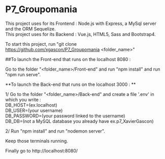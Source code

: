 # P7_Groupomania
This project uses for its Frontend : Node.js with Express, a MySql server and the ORM Sequelize.
<br>This project uses for its Backend : Vue.js, HTML5, Sass and Bootstrap4.

To start this project, run "git clone https://github.com/xgascon/P7_Groupomania <folder_name>"

##To launch the Front-end that runs on the localhost 8080 : 
  
Go to the folder "<folder_name>/Front-end" and run "npm install" and run "npm run serve". 

**To launch the Back-end that runs on the localhost 3000 : **

  1/ Go to the folder "<folder_name>/Back-end" and create a file '.env' in which you write :
<br>DB_HOST=(ex.localhost)
<br>DB_USER=(your username) 
<br>DB_PASSWORD=(your password linked to the username)
<br>DB_DB=(not a MySQL database you already have ex.p7_XavierGascon)

  2/ Run "npm install" and run "nodemon server".

Keep those terminals running.

Finally go to http://localhost:8080/
